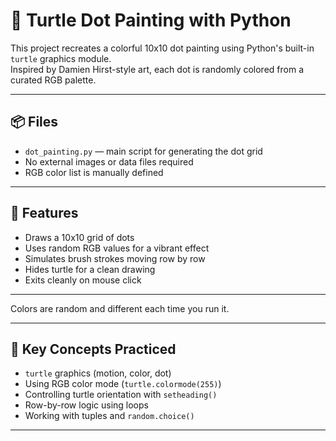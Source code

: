 # 🎨 Turtle Dot Painting with Python

This project recreates a colorful 10x10 dot painting using Python's built-in `turtle` graphics module.  
Inspired by Damien Hirst-style art, each dot is randomly colored from a curated RGB palette.

---

## 📦 Files

- `dot_painting.py` — main script for generating the dot grid
- No external images or data files required
- RGB color list is manually defined

---

## 🎯 Features

- Draws a 10x10 grid of dots
- Uses random RGB values for a vibrant effect
- Simulates brush strokes moving row by row
- Hides turtle for a clean drawing
- Exits cleanly on mouse click

---

Colors are random and different each time you run it.

---

## 📌 Key Concepts Practiced

- `turtle` graphics (motion, color, dot)
- Using RGB color mode (`turtle.colormode(255)`)
- Controlling turtle orientation with `setheading()`
- Row-by-row logic using loops
- Working with tuples and `random.choice()`

---

